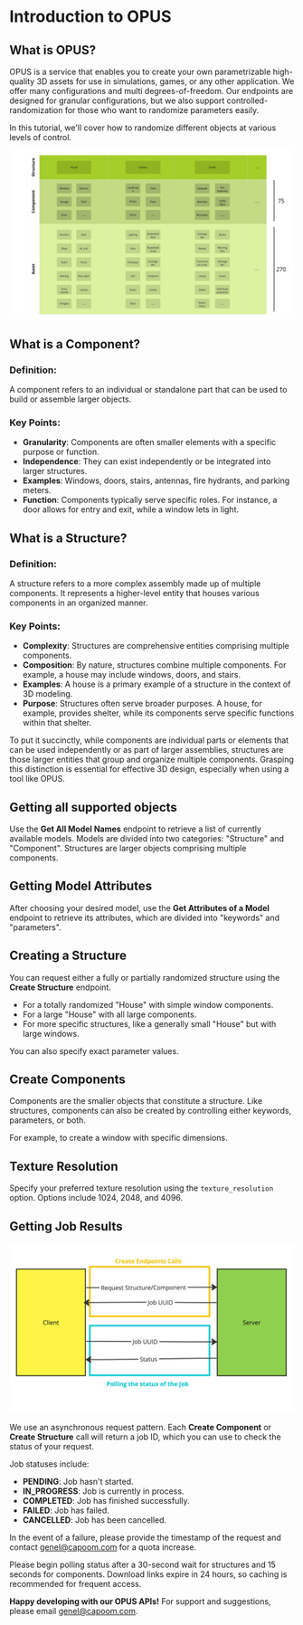 # Introduction to OPUS

## What is OPUS?
OPUS is a service that enables you to create your own parametrizable high-quality 3D assets for use in simulations, games, or any other application. We offer many configurations and multi degrees-of-freedom. Our endpoints are designed for granular configurations, but we also support controlled-randomization for those who want to randomize parameters easily.

In this tutorial, we'll cover how to randomize different objects at various levels of control.

![Granuality Levels](OPUSGranualityLevels.jpg)

## What is a Component?

### Definition:
A component refers to an individual or standalone part that can be used to build or assemble larger objects.

### Key Points:
- **Granularity**: Components are often smaller elements with a specific purpose or function.
- **Independence**: They can exist independently or be integrated into larger structures.
- **Examples**: Windows, doors, stairs, antennas, fire hydrants, and parking meters.
- **Function**: Components typically serve specific roles. For instance, a door allows for entry and exit, while a window lets in light.

## What is a Structure?

### Definition:
A structure refers to a more complex assembly made up of multiple components. It represents a higher-level entity that houses various components in an organized manner.

### Key Points:
- **Complexity**: Structures are comprehensive entities comprising multiple components.
- **Composition**: By nature, structures combine multiple components. For example, a house may include windows, doors, and stairs.
- **Examples**: A house is a primary example of a structure in the context of 3D modeling.
- **Purpose**: Structures often serve broader purposes. A house, for example, provides shelter, while its components serve specific functions within that shelter.

To put it succinctly, while components are individual parts or elements that can be used independently or as part of larger assemblies, structures are those larger entities that group and organize multiple components. Grasping this distinction is essential for effective 3D design, especially when using a tool like OPUS.

## Getting all supported objects
Use the **Get All Model Names** endpoint to retrieve a list of currently available models. Models are divided into two categories: "Structure" and "Component". Structures are larger objects comprising multiple components.

## Getting Model Attributes
After choosing your desired model, use the **Get Attributes of a Model** endpoint to retrieve its attributes, which are divided into "keywords" and "parameters".

## Creating a Structure
You can request either a fully or partially randomized structure using the **Create Structure** endpoint. 

- For a totally randomized "House" with simple window components.
- For a large "House" with all large components.
- For more specific structures, like a generally small "House" but with large windows.
  
You can also specify exact parameter values.

## Create Components
Components are the smaller objects that constitute a structure. Like structures, components can also be created by controlling either keywords, parameters, or both.

For example, to create a window with specific dimensions.

## Texture Resolution
Specify your preferred texture resolution using the `texture_resolution` option. Options include 1024, 2048, and 4096.

## Getting Job Results

![Polling](OPUSPolling.jpg)

We use an asynchronous request pattern. Each **Create Component** or **Create Structure** call will return a job ID, which you can use to check the status of your request.

Job statuses include:
- **PENDING**: Job hasn't started.
- **IN_PROGRESS**: Job is currently in process.
- **COMPLETED**: Job has finished successfully.
- **FAILED**: Job has failed.
- **CANCELLED**: Job has been cancelled.

In the event of a failure, please provide the timestamp of the request and contact [genel@capoom.com](mailto:genel@capoom.com) for a quota increase.

Please begin polling status after a 30-second wait for structures and 15 seconds for components. Download links expire in 24 hours, so caching is recommended for frequent access.

**Happy developing with our OPUS APIs!** For support and suggestions, please email [genel@capoom.com](mailto:genel@capoom.com).
